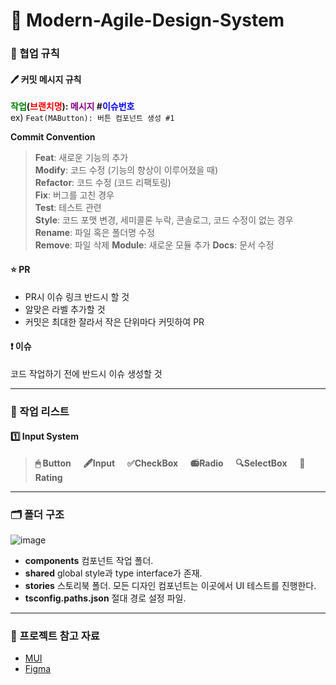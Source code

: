# 🎨 Modern-Agile-Design-System

### 📄 협업 규칙
#### 🖊 커밋 메시지 규칙
**<font color="green">작업</font>(<font color="red">브랜치명</font>): <font color="purple">메시지</font> #<font color="blue">이슈번호</font>** <br/> ex) `Feat(MAButton): 버튼 컴포넌트 생성 #1 `

__Commit Convention__
> __Feat__: 새로운 기능의 추가 <br />
__Modify__: 코드 수정 (기능의 향상이 이루어졌을 때) <br />
__Refactor__: 코드 수정 (코드 리팩토링) <br />
__Fix__: 버그를 고친 경우 <br />
__Test__: 테스트 관련 <br />
__Style__: 코드 포맷 변경, 세미콜론 누락, 콘솔로그, 코드 수정이 없는 경우 <br />
__Rename__: 파일 혹은 폴더명 수정 <br />
__Remove__: 파일 삭제
__Module__: 새로운 모듈 추가
__Docs__: 문서 수정

#### ⭐ PR
- PR시 이슈 링크 반드시 할 것
- 알맞은 라벨 추가할 것
- 커밋은 최대한 잘라서 작은 단위마다 커밋하여 PR 

#### ❗ 이슈
코드 작업하기 전에 반드시 이슈 생성할 것

---

### 🛒 작업 리스트
#### 1️⃣ Input System
> __🖱 Button__ &nbsp;&nbsp;&nbsp; __🖋Input__ &nbsp;&nbsp;&nbsp; __✅CheckBox__ &nbsp;&nbsp;&nbsp; __📻Radio__ &nbsp;&nbsp;&nbsp; __🔍SelectBox__ &nbsp;&nbsp;&nbsp; __🥇Rating__

---

### 🗂 폴더 구조
![image](https://user-images.githubusercontent.com/63432381/151703203-297ffe69-d1a4-467b-8379-40104b848f27.png)

* __components__ 컴포넌트 작업 폴더.
* __shared__ global style과 type interface가 존재.
* __stories__ 스토리북 폴더. 모든 디자인 컴포넌트는 이곳에서 UI 테스트를 진행한다.
* __tsconfig.paths.json__ 절대 경로 설정 파일.

---

### 📘 프로젝트 참고 자료
* [MUI](https://mui.com/)
* [Figma](https://www.figma.com/file/gchC3ckb2nXdCNZyOCn34S/%EB%94%94%EC%9E%90%EC%9D%B8%EC%8B%9C%EC%8A%A4%ED%85%9C?node-id=0%3A1)
